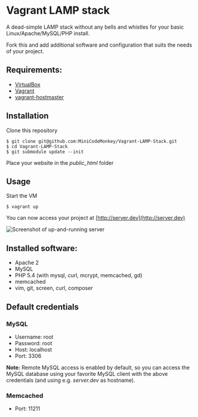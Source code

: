 # Vagrant LAMP stack
A dead-simple LAMP stack without any bells and whistles for your basic Linux/Apache/MySQL/PHP install.

Fork this and add additional software and configuration that suits the needs of your project.

## Requirements:
* [VirtualBox](https://www.virtualbox.org)
* [Vagrant](http://vagrantup.com)
* [vagrant-hostmaster](https://github.com/mosaicxm/vagrant-hostmaster)

## Installation
Clone this repository

    $ git clone git@github.com:MiniCodeMonkey/Vagrant-LAMP-Stack.git
    $ cd Vagrant-LAMP-Stack
    $ git submodule update --init

Place your website in the *public_html* folder

## Usage
Start the VM

	$ vagrant up

You can now access your project at [http://server.dev](http://server.dev)

![Screenshot of up-and-running server](http://i.imgur.com/TP1i9Zd.png)

## Installed software:
* Apache 2
* MySQL
* PHP 5.4 (with mysql, curl, mcrypt, memcached, gd)
* memcached
* vim, git, screen, curl, composer

## Default credentials
### MySQL
* Username: root
* Password: root
* Host: localhost
* Port: 3306

**Note:** Remote MySQL access is enabled by default, so you can access the MySQL database using your favorite MySQL client with the above credentials (and using e.g. *server.dev* as hostname).

### Memcached
* Port: 11211

